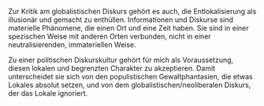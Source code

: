 Zur Kritik am globalistischen Diskurs gehört es auch, die Entlokalisierung als illusionär und gemacht zu enthüllen. Informationen und Diskurse sind materielle Phänomene, die einen Ort und eine Zeit haben. Sie sind in einer spezischen Weise mit anderen Orten verbunden, nicht in einer neutralisierenden, immateriellen Weise. 

Zu einer politischen Diskurskultur gehört für mich als Voraussetzung, diesen lokalen und begrenzten Charakter zu akzeptieren. Damit unterscheidet sie sich von den populistischen Gewaltphantasien, die etwas Lokales absolut setzen, und von dem globalistischen/neoliberalen Diskurs, der das Lokale ignoriert. 
